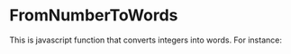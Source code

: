 # FromNumberToWords
This is javascript function that converts integers into words. For instance:

<!--stackedit_data:
eyJoaXN0b3J5IjpbNzI1OTU1MjE0XX0=
-->
